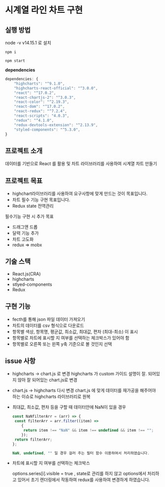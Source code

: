 # 시계열 라인 차트 구현

## 실행 방법

node -v v14.15.1 로 설치 

`npm i`   

`npm start` 

**dependencies**

```jsx
dependencies: {
	"highcharts": "^9.1.0",
	"highcharts-react-official": "^3.0.0",
	"react": "^17.0.2",
	"react-chartjs-2": "^3.0.3",
	"react-color": "^2.19.3",
	"react-dom": "^17.0.2",
	"react-redux": "^7.2.4",
	"react-scripts": "4.0.3",
	"redux": "^4.1.0",
	"redux-devtools-extension": "^2.13.9",
	"styled-components": "^5.3.0",
}
```

## **프로젝트 소개**

데이터를 기반으로 React 를 활용 및  차트 라이브러리를 사용하여 시계열 차트 만들기 

## **프로젝트 목표**

- highchart라이브러리를 사용하여 요구사항에 맞게 만드는 것이 목표입니다.
- 차트 필수 기능 구현 목표입니다.
- Redux state 전역관리

필수기능 구현 시 추가 목표 

- 드래그앤 드롭
- 달력 기능 추가
- 차트 고도화
- redux ⇒ mobx

## **기술 스택**

- React.js(CRA)
- highcharts
- stlyed-components
- Redux

## **구현 기능**

- fecth를 통해 json 파일 데이터 가져오기
- 차트의 데이터를 csv 형식으로 다운로드
- 항목별 색상, 항목명, 평균값, 최소값, 최대값, 편차 (최대-최소) 이 표시
- 항목별로 차트에 표시할 지 여부를 선택하는 체크박스가 있어야 함
- 항목별로 오른쪽 또는 왼쪽 y축 기준으로 볼 것인지 선택

## **issue 사항**

- highcharts -> chart.js 로 변경
highcharts 가 custom 가이드 설명이 잘. 되어있지 않아 잘 되어있는 chart.js로 변경
- chart.js -> highcharts 다시 변경
chart.js 에 맞게 데이터를 재가공을 해주어야 하는 이슈로 highcharts 라이브러리로 원복
- 최대값, 최소값, 편차 등을 구할 때 데이터안에 NaN이 있을 경우

    ```jsx
    const NaNfilterArr = (arr) => {
     const filterArr = arr.filter((item) => 
    	{
    	 return item !== "NaN" && item !== undefined && item !== ""; 
    	});
     return filterArr; 
    };

    NaN, undefined, "" 일 경우 걸러 주는 필터 함수 이용하여서 처리하였습니다.
    ```

- 차트에 표시할 지 여부를 선택하는 체크박스

    options.series[i].visible = true  , state로 관리를 하지 않고 options에서 처리하고 있어서 초기 렌더링에서 작동하여 redux를 사용하여 변경하게 하였습니다.

